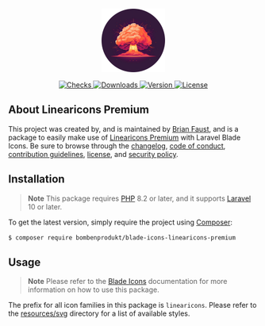 <p align="center">
    <a href="https://bombenprodukt.com" target="_blank">
        <img src="https://raw.githubusercontent.com/BombenProdukt/assets/main/logo-text.svg" width="128" alt="BombenProdukt Logo" />
    </a>
</p>

<p align="center">
    <a href="https://github.com/faustbrian/blade-icons-linearicons-premium/actions">
        <img src="https://badge.sh/github/check-runs/BombenProdukt/blade-icons-linearicons-premium" alt="Checks" />
    </a>
    <a href="https://packagist.org/packages/bombenprodukt/blade-icons-linearicons-premium">
        <img src="https://badge.sh/packagist/downloads/BombenProdukt/blade-icons-linearicons-premium" alt="Downloads" />
    </a>
    <a href="https://packagist.org/packages/bombenprodukt/blade-icons-linearicons-premium">
        <img src="https://badge.sh/packagist/version/BombenProdukt/blade-icons-linearicons-premium" alt="Version" />
    </a>
    <a href="https://packagist.org/packages/bombenprodukt/blade-icons-linearicons-premium">
        <img src="https://badge.sh/packagist/license/BombenProdukt/blade-icons-linearicons-premium" alt="License" />
    </a>
</p>

## About Linearicons Premium

This project was created by, and is maintained by [Brian Faust](https://github.com/faustbrian), and is a package to easily make use of [Linearicons Premium](https://linearicons.com/) with Laravel Blade Icons. Be sure to browse through the [changelog](CHANGELOG.md), [code of conduct](.github/CODE_OF_CONDUCT.md), [contribution guidelines](.github/CONTRIBUTING.md), [license](LICENSE), and [security policy](.github/SECURITY.md).

## Installation

> **Note**
> This package requires [PHP](https://www.php.net/) 8.2 or later, and it supports [Laravel](https://laravel.com/) 10 or later.

To get the latest version, simply require the project using [Composer](https://getcomposer.org/):

```bash
$ composer require bombenprodukt/blade-icons-linearicons-premium
```

## Usage

> **Note**
> Please refer to the [Blade Icons](https://github.com/faustbrian/blade-icons) documentation for more information on how to use this package.

The prefix for all icon families in this package is `linearicons`. Please refer to the [resources/svg](/resources/svg) directory for a list of available styles.
